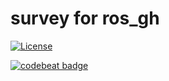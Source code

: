 # survey for ros_gh

[![License](https://img.shields.io/badge/license-MIT-green.svg)](https://github.com/elbraulio/simple_research_survey/blob/master/LICENSE) 





[![codebeat badge](https://codebeat.co/badges/245f4884-26f1-4c8d-b86b-8f7c185ab766)](https://codebeat.co/projects/github-com-elbraulio-simple_research_survey-master)

